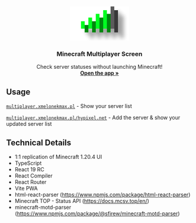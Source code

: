 <div align="center">
  <br />
  <img src="public/readme-logo.png" alt="logo" width="160" height="92">

  <h3 align="center">Minecraft Multiplayer Screen</h3>

  <p align="center">
    Check server statuses without launching Minecraft!
    <br />
    <a href="https://multiplayer.xmelonekmax.pl"><strong>Open the app »</strong></a>
  </p>
</div>

## Usage
<a href="https://multiplayer.xmelonekmax.pl">`multiplayer.xmelonekmax.pl`</a> - Show your server list

<a href="https://multiplayer.xmelonekmax.pl/hypixel.net">`multiplayer.xmelonekmax.pl/hypixel.net`</a> - Add the server & show your updated server list

## Technical Details
* 1:1 replication of Minecraft 1.20.4 UI
* TypeScript
* React 19 RC
* React Compiler
* React Router
* Vite PWA
* html-react-parser (https://www.npmjs.com/package/html-react-parser)
* Minecraft TOP - Status API (https://docs.mcsv.top/en/)
* minecraft-motd-parser (https://www.npmjs.com/package/@sfirew/minecraft-motd-parser)
